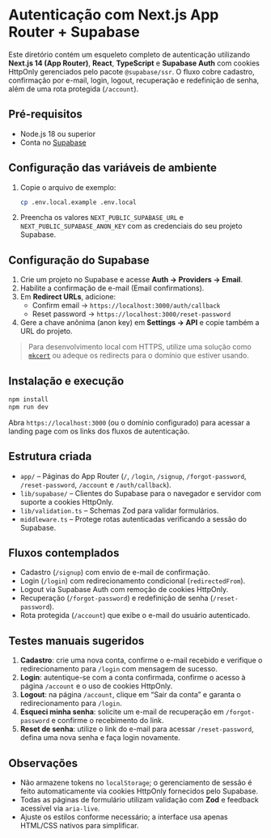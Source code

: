 # Autenticação com Next.js App Router + Supabase

Este diretório contém um esqueleto completo de autenticação utilizando **Next.js 14 (App Router)**, **React**, **TypeScript** e **Supabase Auth** com cookies HttpOnly gerenciados pelo pacote `@supabase/ssr`. O fluxo cobre cadastro, confirmação por e-mail, login, logout, recuperação e redefinição de senha, além de uma rota protegida (`/account`).

## Pré-requisitos

- Node.js 18 ou superior
- Conta no [Supabase](https://supabase.com)

## Configuração das variáveis de ambiente

1. Copie o arquivo de exemplo:
   ```bash
   cp .env.local.example .env.local
   ```
2. Preencha os valores `NEXT_PUBLIC_SUPABASE_URL` e `NEXT_PUBLIC_SUPABASE_ANON_KEY` com as credenciais do seu projeto Supabase.

## Configuração do Supabase

1. Crie um projeto no Supabase e acesse **Auth → Providers → Email**.
2. Habilite a confirmação de e-mail (Email confirmations).
3. Em **Redirect URLs**, adicione:
   - Confirm email → `https://localhost:3000/auth/callback`
   - Reset password → `https://localhost:3000/reset-password`
4. Gere a chave anônima (anon key) em **Settings → API** e copie também a URL do projeto.

> Para desenvolvimento local com HTTPS, utilize uma solução como [`mkcert`](https://github.com/FiloSottile/mkcert) ou adeque os redirects para o domínio que estiver usando.

## Instalação e execução

```bash
npm install
npm run dev
```

Abra `https://localhost:3000` (ou o domínio configurado) para acessar a landing page com os links dos fluxos de autenticação.

## Estrutura criada

- `app/` – Páginas do App Router (`/`, `/login`, `/signup`, `/forgot-password`, `/reset-password`, `/account` e `/auth/callback`).
- `lib/supabase/` – Clientes do Supabase para o navegador e servidor com suporte a cookies HttpOnly.
- `lib/validation.ts` – Schemas Zod para validar formulários.
- `middleware.ts` – Protege rotas autenticadas verificando a sessão do Supabase.

## Fluxos contemplados

- Cadastro (`/signup`) com envio de e-mail de confirmação.
- Login (`/login`) com redirecionamento condicional (`redirectedFrom`).
- Logout via Supabase Auth com remoção de cookies HttpOnly.
- Recuperação (`/forgot-password`) e redefinição de senha (`/reset-password`).
- Rota protegida (`/account`) que exibe o e-mail do usuário autenticado.

## Testes manuais sugeridos

1. **Cadastro**: crie uma nova conta, confirme o e-mail recebido e verifique o redirecionamento para `/login` com mensagem de sucesso.
2. **Login**: autentique-se com a conta confirmada, confirme o acesso à página `/account` e o uso de cookies HttpOnly.
3. **Logout**: na página `/account`, clique em “Sair da conta” e garanta o redirecionamento para `/login`.
4. **Esqueci minha senha**: solicite um e-mail de recuperação em `/forgot-password` e confirme o recebimento do link.
5. **Reset de senha**: utilize o link do e-mail para acessar `/reset-password`, defina uma nova senha e faça login novamente.

## Observações

- Não armazene tokens no `localStorage`; o gerenciamento de sessão é feito automaticamente via cookies HttpOnly fornecidos pelo Supabase.
- Todas as páginas de formulário utilizam validação com **Zod** e feedback acessível via `aria-live`.
- Ajuste os estilos conforme necessário; a interface usa apenas HTML/CSS nativos para simplificar.
